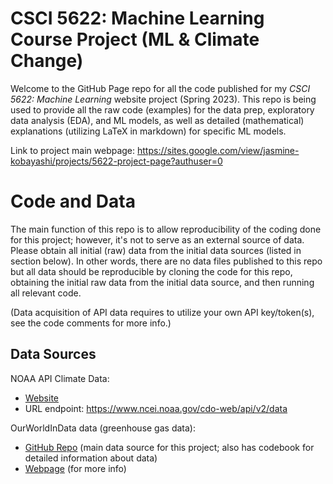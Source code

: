 # CSCI 5622: Machine Learning Course Project (ML & Climate Change)
Welcome to the GitHub Page repo for all the code published for my *CSCI 5622: Machine Learning* website project (Spring 2023).
This repo is being used to provide all the raw code (examples) for the data prep, exploratory data analysis (EDA), and ML models, as well as detailed (mathematical) explanations (utilizing LaTeX in markdown) for specific ML models.

Link to project main webpage: <https://sites.google.com/view/jasmine-kobayashi/projects/5622-project-page?authuser=0>

# Code and Data
The main function of this repo is to allow reproducibility of the coding done for this project; however, it's not to serve as an external source of data. Please obtain all initial (raw) data from the initial data sources (listed in section below).
In other words, there are no data files published to this repo but all data should be reproducible by cloning the code for this repo, obtaining the initial raw data from the initial data source, and then running all relevant code. 

(Data acquisition of API data requires to utilize your own API key/token(s), see the code comments for more info.)

## Data Sources

NOAA API Climate Data: 
- [Website](https://www.google.com/url?q=https%3A%2F%2Fwww.ncdc.noaa.gov%2Fcdo-web%2F&sa=D)
- URL endpoint: <https://www.ncei.noaa.gov/cdo-web/api/v2/data>

OurWorldInData data (greenhouse gas data): 
- [GitHub Repo](https://github.com/owid/co2-data) (main data source for this project; also has codebook for detailed information about data)
- [Webpage](https://ourworldindata.org/co2-and-other-greenhouse-gas-emissions) (for more info)
